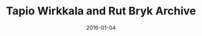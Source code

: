 ---
layout: post
title: Tapio Wirkkala and Rut Bryk Archive
date: 2016-01-04
duration: 2015.08 - 2015.12
image: /assets/img/projects/twrb.jpg
description: This project is a digital gallery for presenting the design legacy of Tapio Wirkkala and Rut Bryk (more than 3000 works). It belongs to <a href="http://www.wirkkalabryk.fi/">Tapio Wirkkala and Rut Bryk Foundation</a>. For more information, please visit <a href="http://wirkkalabryk.fi/juhlavuosi/ideas-competition/">this blog</a>. I was hired to design the technical solution, prepare seed datasets and build the application.
categories: [project]
tags: [project]
---	